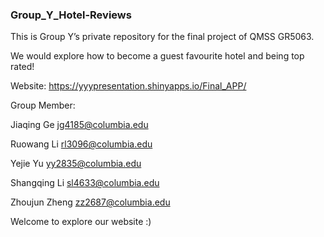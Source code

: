 ### Group_Y_Hotel-Reviews

This is Group Y’s private repository for the final project of QMSS GR5063.

We would explore how to become a guest favourite hotel and being top rated!

Website: https://yyypresentation.shinyapps.io/Final_APP/

Group Member:

Jiaqing Ge jg4185@columbia.edu

Ruowang Li rl3096@columbia.edu

Yejie Yu yy2835@columbia.edu

Shangqing Li sl4633@columbia.edu

Zhoujun Zheng zz2687@columbia.edu

Welcome to explore our website :)
